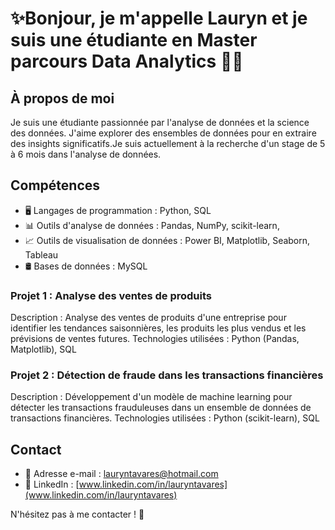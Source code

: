 # ✨Bonjour, je m'appelle Lauryn et je suis une étudiante en Master parcours Data Analytics 👋✨

<!--
**ltavares21/ltavares21** is a ✨ _special_ ✨ repository because its `README.md` (this file) appears on your GitHub profile.
-->

## À propos de moi

Je suis une étudiante passionnée par l'analyse de données et la science des données. J'aime explorer des ensembles de données pour en extraire des insights significatifs.Je suis actuellement à la recherche d'un stage de 5 à 6 mois dans l'analyse de données.

## Compétences

- 🖥️ Langages de programmation : Python, SQL
- 📊 Outils d'analyse de données : Pandas, NumPy, scikit-learn,
- 📈 Outils de visualisation de données : Power BI, Matplotlib, Seaborn, Tableau
- 🛢️ Bases de données : MySQL


### Projet 1 : Analyse des ventes de produits
Description : Analyse des ventes de produits d'une entreprise pour identifier les tendances saisonnières, les produits les plus vendus et les prévisions de ventes futures.
Technologies utilisées : Python (Pandas, Matplotlib), SQL

### Projet 2 : Détection de fraude dans les transactions financières
Description : Développement d'un modèle de machine learning pour détecter les transactions frauduleuses dans un ensemble de données de transactions financières.
Technologies utilisées : Python (scikit-learn), SQL

## Contact

- 📧 Adresse e-mail : lauryntavares@hotmail.com
- 🔗 LinkedIn : [www.linkedin.com/in/lauryntavares](www.linkedin.com/in/lauryntavares)

N'hésitez pas à me contacter ! :green_heart:
